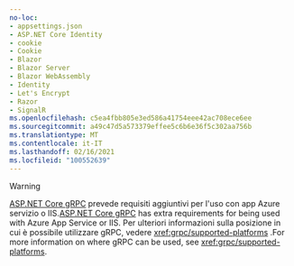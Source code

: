 ```yaml
---
no-loc:
- appsettings.json
- ASP.NET Core Identity
- cookie
- Cookie
- Blazor
- Blazor Server
- Blazor WebAssembly
- Identity
- Let's Encrypt
- Razor
- SignalR
ms.openlocfilehash: c5ea4fbb805e3ed586a41754eee42ac708ece6ee
ms.sourcegitcommit: a49c47d5a573379effee5c6b6e36f5c302aa756b
ms.translationtype: MT
ms.contentlocale: it-IT
ms.lasthandoff: 02/16/2021
ms.locfileid: "100552639"
---
```

> [!WARNING]
> <span data-ttu-id="c39c4-101">[ASP.NET Core gRPC](xref:grpc/index) prevede requisiti aggiuntivi per l'uso con app Azure servizio o IIS.</span><span class="sxs-lookup"><span data-stu-id="c39c4-101">[ASP.NET Core gRPC](xref:grpc/index) has extra requirements for being used with Azure App Service or IIS.</span></span> <span data-ttu-id="c39c4-102">Per ulteriori informazioni sulla posizione in cui è possibile utilizzare gRPC, vedere <xref:grpc/supported-platforms> .</span><span class="sxs-lookup"><span data-stu-id="c39c4-102">For more information on where gRPC can be used, see <xref:grpc/supported-platforms>.</span></span>
